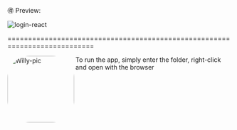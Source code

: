 🉐 Preview:

![login-react](https://user-images.githubusercontent.com/54690941/166298395-c98b4cb8-bb13-44b5-805f-446e29cc7ac4.png)

===========================================================================

<img align="left" alt="Willy-pic" height="150" style="border-radius:50px;" src="https://th.bing.com/th/id/R.cf02f7e90e67181006642d1e54ddf0bc?rik=FQBi3MBnJzHgbw&riu=http%3a%2f%2fpa1.narvii.com%2f5787%2fb74727b50db5a0a50e26805db4894caf6df4ef89_hq.gif&ehk=WmFYlEi%2bAVFySVT05C4%2f1XBlL37%2fTGxOX%2fyaBZWwqT0%3d&risl=&pid=ImgRaw&r=0">
<p>To run the app, simply enter the folder, right-click and open with the browser</p>
